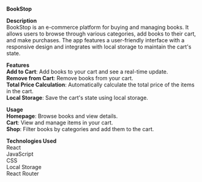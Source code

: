 **BookStop**

**Description**</br>
BookStop is an e-commerce platform for buying and managing books. It allows users to browse through various categories, add books to their cart, and make purchases. The app features a user-friendly interface with a responsive design and integrates with local storage to maintain the cart's state.

**Features**</br>
**Add to Cart**: Add books to your cart and see a real-time update.</br>
**Remove from Cart**: Remove books from your cart.</br>
**Total Price Calculation**: Automatically calculate the total price of the items in the cart.</br>
**Local Storage**: Save the cart's state using local storage.</br>

**Usage**</br>
**Homepage**: Browse books and view details.</br>
**Cart**: View and manage items in your cart.</br>
**Shop**: Filter books by categories and add them to the cart.</br>

**Technologies Used**</br>
React</br>
JavaScript</br>
CSS</br>
Local Storage</br>
React Router</br>
